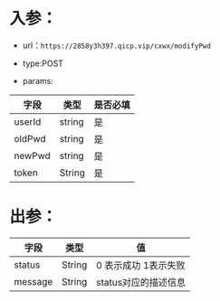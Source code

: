 # 入参：

* url：```https://2858y3h397.qicp.vip/cxwx/modifyPwd```

* type:POST

* params:

| 字段   | 类型   | 是否必填 |
| ------ | ------ | -------- |
| userId | string | 是       |
| oldPwd | string | 是       |
| newPwd | string | 是       |
| token  | String | 是       |







# 出参：

| 字段    | 类型   | 值                    |
| ------- | ------ | --------------------- |
| status  | String | 0 表示成功  1表示失败 |
| message | String | status对应的描述信息  |

